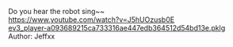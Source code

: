 Do you hear the robot sing~~<br>
https://www.youtube.com/watch?v=J5hUOzusb0E<br>
<a href="http://hitcon-2019-quals.s3-website-ap-northeast-1.amazonaws.com/ev3_player-a093689215ca733316ae447edb364512d54bd13e.pklg">ev3_player-a093689215ca733316ae447edb364512d54bd13e.pklg</a><br>
Author: Jeffxx